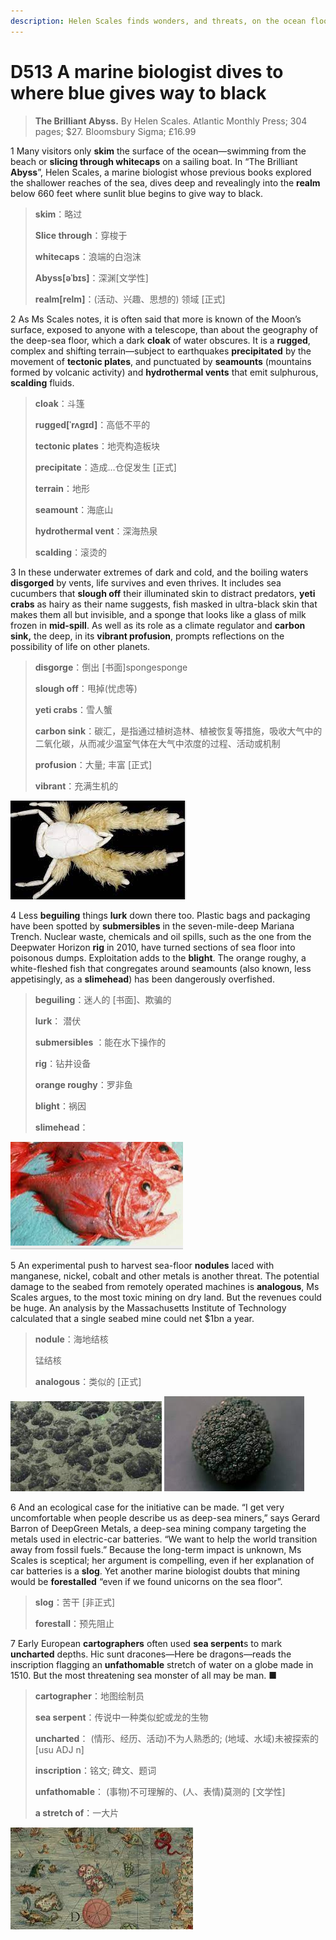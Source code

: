 ```yaml
---
description: Helen Scales finds wonders, and threats, on the ocean floor
---
```


# D513 A marine biologist dives to where blue gives way to black
> **The Brilliant Abyss.** By Helen Scales. Atlantic Monthly Press; 304 pages; $27. Bloomsbury Sigma; £16.99
 > 

1 Many visitors only **skim** the surface of the ocean—swimming from the beach or **slicing through whitecaps** on a sailing boat. In “The Brilliant **Abyss**”, Helen Scales, a marine biologist whose previous books explored the shallower reaches of the sea, dives deep and revealingly into the **realm** below 660 feet where sunlit blue begins to give way to black.

> **skim**：略过
>
> **Slice through**：穿梭于
>
> **whitecaps**：浪端的白泡沫
>
> **Abyss[əˈbɪs]**：深渊[文学性]
>
> **realm[relm]**：(活动、兴趣、思想的) 领域 [正式]
>

2 As Ms Scales notes, it is often said that more is known of the Moon’s surface, exposed to anyone with a telescope, than about the geography of the deep-sea floor, which a dark **cloak** of water obscures. It is a **rugged**, complex and shifting terrain—subject to earthquakes **precipitated** by the movement of **tectonic plates**, and punctuated by **seamounts** (mountains formed by volcanic activity) and **hydrothermal vents** that emit sulphurous, **scalding** fluids.

> **cloak**：斗篷
>
> **rugged[ˈrʌɡɪd]**：高低不平的
>
> **tectonic plates**：地壳构造板块
>
> **precipitate**：造成…仓促发生 [正式]
>
> **terrain**：地形
>
> **seamount**：海底山
>
> **hydrothermal vent**：深海热泉
>
> **scalding**：滚烫的
>

3 In these underwater extremes of dark and cold, and the boiling waters **disgorged** by vents, life survives and even thrives. It includes sea cucumbers that **slough off** their illuminated skin to distract predators, **yeti crabs** as hairy as their name suggests, fish masked in ultra-black skin that makes them all but invisible, and a sponge that looks like a glass of milk frozen in **mid-spill**. As well as its role as a climate regulator and **carbon sink,** the deep, in its **vibrant profusion**, prompts reflections on the possibility of life on other planets.

> **disgorge**：倒出 [书面]spongesponge
>
> **slough off**：甩掉(忧虑等)
>
> **yeti crabs**：雪人蟹
>
> **carbon sink**：碳汇，是指通过植树造林、植被恢复等措施，吸收大气中的二氧化碳，从而减少温室气体在大气中浓度的过程、活动或机制
>
> **profusion**：大量; 丰富 [正式]
>
> **vibrant**：充满生机的
>

![](./img/boxcnGUE27wT0LKZJSezP4mdIge.png)

4 Less **beguiling** things **lurk** down there too. Plastic bags and packaging have been spotted by **submersibles** in the seven-mile-deep Mariana Trench. Nuclear waste, chemicals and oil spills, such as the one from the Deepwater Horizon **rig** in 2010, have turned sections of sea floor into poisonous dumps. Exploitation adds to the **blight**. The orange roughy, a white-fleshed fish that congregates around seamounts (also known, less appetisingly, as a **slimehead**) has been dangerously overfished.

> **beguiling**：迷人的 [书面]、欺骗的
>
> **lurk**： 潜伏
>
> **submersibles** ：能在水下操作的
>
> **rig**：钻井设备
>
> **orange roughy**：罗非鱼
>
> **blight**：祸因
>
> **slimehead**：
>

![](./img/boxcnzZFofwJIGKQjXYQ6kcI0Sf.png)

5 An experimental push to harvest sea-floor **nodules** laced with manganese, nickel, cobalt and other metals is another threat. The potential damage to the seabed from remotely operated machines is **analogous**, Ms Scales argues, to the most toxic mining on dry land. But the revenues could be huge. An analysis by the Massachusetts Institute of Technology calculated that a single seabed mine could net $1bn a year.

> **nodule**：海地结核
>
> 锰结核
>
> **analogous**：类似的 [正式]
>

![](./img/boxcnnPv2xMLAHOkRMCsR3DeEah.png)
![](./img/boxcn2tHIsgPDoEIAK4mnGW86vf.png)

6 And an ecological case for the initiative can be made. “I get very uncomfortable when people describe us as deep-sea miners,” says Gerard Barron of DeepGreen Metals, a deep-sea mining company targeting the metals used in electric-car batteries. “We want to help the world transition away from fossil fuels.” Because the long-term impact is unknown, Ms Scales is sceptical; her argument is compelling, even if her explanation of car batteries is a **slog**. Yet another marine biologist doubts that mining would be **forestalled** “even if we found unicorns on the sea floor”.

> **slog**：苦干 [非正式]
>
> **forestall**：预先阻止
>

7 Early European **cartographers** often used **sea serpent**s to mark **uncharted** depths. Hic sunt dracones—Here be dragons—reads the inscription flagging an **unfathomable** stretch of water on a globe made in 1510. But the most threatening sea monster of all may be man. ■

> **cartographer**：地图绘制员
>
> **sea serpent**：传说中一种类似蛇或龙的生物
>
> **uncharted**： (情形、经历、活动)不为人熟悉的; (地域、水域)未被探索的 [usu ADJ n]
>
> **inscription**：铭文; 碑文、题词
>
> **unfathomable**： (事物)不可理解的、(人、表情)莫测的 [文学性]
>
> **a stretch of**：一大片
>

![](./img/boxcnZ0aqWoPQXTGMT18GFPjOVe.png)

